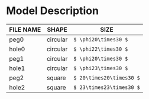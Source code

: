 # Model Description

FILE NAME | SHAPE | SIZE
---|---|---
peg0 | circular | ```$ \phi20\times30 $```
hole0 | circular | ```$ \phi22\times30 $```
peg1 | circular | ```$ \phi20\times30 $```
hole1 | circular | ```$ \phi23\times30 $```
peg2 | square | ```$ 20\times20\times30 $```
hole2 | square | ```$ 23\times23\times30 $```
